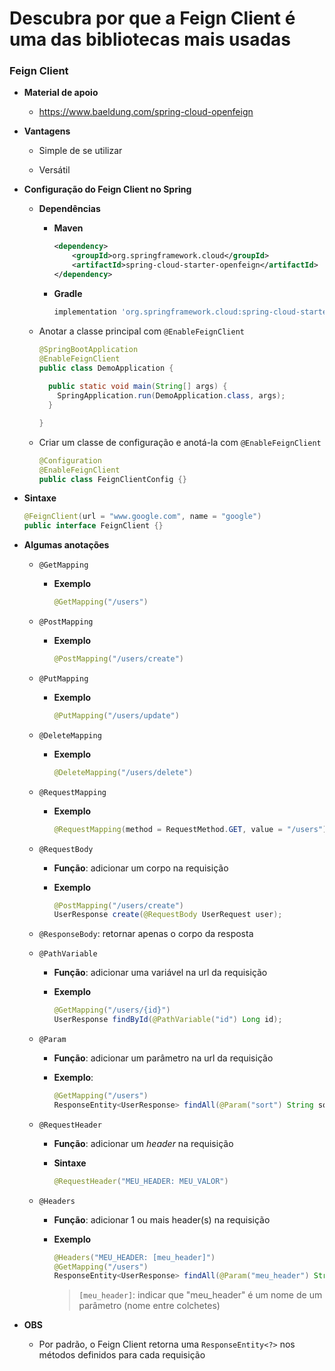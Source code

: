 # Descubra por que a Feign Client é uma das bibliotecas mais usadas

### Feign Client 

* **Material de apoio**

  * https://www.baeldung.com/spring-cloud-openfeign

* **Vantagens**

  * Simple de se utilizar

  * Versátil

* **Configuração do Feign Client no Spring**

  * **Dependências**

    * **Maven**

      ```xml
      <dependency>
          <groupId>org.springframework.cloud</groupId>
          <artifactId>spring-cloud-starter-openfeign</artifactId>
      </dependency>
      ```
    
    * **Gradle**

      ```gradle
      implementation 'org.springframework.cloud:spring-cloud-starter-openfeign'
      ```

  * Anotar a classe principal com `@EnableFeignClient`

    ```java
    @SpringBootApplication
    @EnableFeignClient
    public class DemoApplication {
        
      public static void main(String[] args) {
        SpringApplication.run(DemoApplication.class, args);
      }

    }
    ```

  * Criar um classe de configuração e anotá-la com `@EnableFeignClient`

    ```java
    @Configuration
    @EnableFeignClient
    public class FeignClientConfig {}
    ```

* **Sintaxe**

  ```java
  @FeignClient(url = "www.google.com", name = "google")
  public interface FeignClient {}
  ```

* **Algumas anotações**

  * `@GetMapping`

    * **Exemplo**

      ```java
      @GetMapping("/users")
      ```

  * `@PostMapping`

    * **Exemplo**

      ```java
      @PostMapping("/users/create")
      ```

  * `@PutMapping`

    * **Exemplo**

      ```java
      @PutMapping("/users/update")
      ```

  * `@DeleteMapping`

    * **Exemplo**

      ```java
      @DeleteMapping("/users/delete")
      ```
  
  * `@RequestMapping`

    * **Exemplo**

      ```java
      @RequestMapping(method = RequestMethod.GET, value = "/users")
      ```

  * `@RequestBody`
  
    * **Função**: adicionar um corpo na requisição

    * **Exemplo**

      ```java
      @PostMapping("/users/create")
      UserResponse create(@RequestBody UserRequest user);
      ```

  * `@ResponseBody`: retornar apenas o corpo da resposta

  * `@PathVariable`
  
    * **Função**: adicionar uma variável na url da requisição

    * **Exemplo**

      ```java
      @GetMapping("/users/{id}")
      UserResponse findById(@PathVariable("id") Long id);
      ```

  * `@Param` 
  
    * **Função**: adicionar um parâmetro na url da requisição

    * **Exemplo**:

      ```java
      @GetMapping("/users")
      ResponseEntity<UserResponse> findAll(@Param("sort") String sort);
      ```

  * `@RequestHeader`

    * **Função**: adicionar um *header* na requisição

    * **Sintaxe**

      ```java
      @RequestHeader("MEU_HEADER: MEU_VALOR")
      ```
  * `@Headers`
  
    * **Função**: adicionar 1 ou mais header(s) na requisição

    * **Exemplo**
    
      ```java
      @Headers("MEU_HEADER: [meu_header]")
      @GetMapping("/users")
      ResponseEntity<UserResponse> findAll(@Param("meu_header") String header);
      ``` 

      > `[meu_header]`: indicar que "meu_header" é um nome de um parâmetro (nome entre colchetes)

* **OBS**

  * Por padrão, o Feign Client retorna uma `ResponseEntity<?>` nos métodos definidos para cada requisição